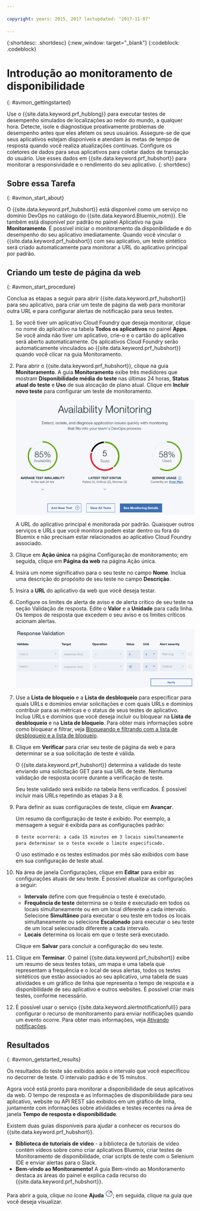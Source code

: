 ```yaml
---

copyright: years: 2015, 2017 lastupdated: "2017-11-07"

---
```


{:shortdesc: .shortdesc}
{:new_window: target="_blank"}
{:codeblock: .codeblock}

# Introdução ao monitoramento de disponibilidade
{: #avmon_gettingstarted}

Use o {{site.data.keyword.prf_hublong}} para
executar testes de desempenho simulados de localizações ao redor do mundo, a qualquer hora. Detecte, isole e diagnostique proativamente problemas de desempenho antes que eles afetem os seus usuários. Assegure-se de que seus aplicativos estejam disponíveis e atendam às metas de tempo de resposta
quando você realiza atualizações contínuas. Configure os coletores de dados para seus aplicativos para coletar dados de transação do usuário. Use esses dados em {{site.data.keyword.prf_hubshort}} para monitorar a responsividade e o rendimento do seu aplicativo.
{: shortdesc}

## Sobre essa Tarefa
{: #avmon_start_about}

O {{site.data.keyword.prf_hubshort}} está
disponível como um serviço no domínio DevOps no catálogo do {{site.data.keyword.Bluemix_notm}}. Ele também está
disponível por padrão no painel Aplicativo na guia **Monitoramento**. É possível iniciar o monitoramento da disponibilidade e do desempenho do seu aplicativo imediatamente. Quando
você vincular o {{site.data.keyword.prf_hubshort}} com seu aplicativo, um teste sintético
será criado automaticamente para monitorar a URL do aplicativo principal por padrão.

## Criando um teste de página da web
{: #avmon_start_procedure}

Conclua as etapas a seguir para abrir {{site.data.keyword.prf_hubshort}} para seu
aplicativo, para criar um teste de página da web para monitorar outra URL e para configurar alertas
de notificação para seus testes.

1.  Se você tiver um aplicativo Cloud Foundry que deseja monitorar, clique no nome do
aplicativo na tabela **Todos os aplicativos** no painel **Apps**. 
Se você ainda não tiver um aplicativo, crie-o e o cartão do aplicativo será aberto automaticamente. Os aplicativos Cloud Foundry serão automaticamente vinculados ao {{site.data.keyword.prf_hubshort}} quando você clicar na guia Monitoramento.
2.  Para abrir o {{site.data.keyword.prf_hubshort}}, clique na
guia **Monitoramento**. A guia **Monitoramento** exibe
três medidores que mostram **Disponibilidade média do teste** nas últimas
24 horas, **Status atual do teste** e **Uso** de sua
alocação de plano atual. Clique em **Incluir novo teste** para configurar um teste de monitoramento.

    ![Guia Monitoramento de disponibilidade](images/avmon_tab.png)

    A URL do aplicativo principal é monitorada por padrão. Quaisquer outros serviços e URLs que você
monitora podem estar dentro ou fora do Bluemix e não precisam estar relacionados ao aplicativo Cloud
Foundry associado.

3.  Clique em **Ação única** na página Configuração de monitoramento; em seguida, clique em **Página da web** na página Ação única.
4.  Insira um nome significativo para o seu teste no campo **Nome**. Inclua uma descrição do propósito de seu teste no campo
**Descrição**.
5.  Insira a **URL** do aplicativo da web que você deseja testar.
6.  Configure os limites de alerta de aviso e de alerta crítico de seu teste na seção Validação de resposta. Edite o **Valor** e a
**Unidade** para cada linha. Os tempos de resposta que excedem o seu aviso e os limites críticos acionam alertas.

    ![Seção Validação de resposta com limite de aviso padrão e limite crítico padrão.](images/avmon_webpage_resp_val.png)

7.  Use a **Lista de bloqueio** e a **Lista de desbloqueio** para especificar para quais URLs e domínios enviar solicitações e com quais URLs e domínios contribuir para as métricas e o status de seus testes de aplicativo. Inclua URLs e domínios que você deseja incluir ou bloquear na **Lista de desbloqueio** e na **Lista de bloqueio**. Para obter mais informações sobre como bloquear e filtrar, veja [Bloqueando e filtrando com a lista de desbloqueio e a lista de bloqueio](avmon_whitelist_blacklist.html "Usar a lista de desbloqueio e a lista de bloqueio para determinar para quais recursos enviar solicitações e com quais recursos contribuir para as métricas e status de seus testes de aplicativo. As listas de desbloqueio e as listas de bloqueio só ficam disponíveis para testes da página da web e de comportamento com script.").
8.  Clique em **Verificar** para criar seu teste de página da web e para determinar se a sua solicitação de teste é
válida.

    O {{site.data.keyword.prf_hubshort}} determina a validade do teste enviando uma solicitação GET para sua
URL de teste. Nenhuma validação de resposta ocorre durante a verificação de teste.

    Seu teste validado será exibido na tabela Itens verificados. É possível incluir mais URLs repetindo as etapas 3 a 8.

9.  Para definir as suas configurações de teste, clique em **Avançar**.

    Um resumo da configuração de teste é exibido. Por exemplo, a mensagem a seguir é exibida
para as configurações padrão:

    `O teste ocorrerá: a cada 15 minutos em 3 locais simultaneamente para determinar se o teste excede o limite especificado.`

    O uso estimado e os testes estimados por mês são exibidos com base em sua
configuração de teste atual.

10. Na área de janela Configurações, clique em **Editar** para exibir as configurações atuais de seu teste. É possível atualizar as configurações a seguir:
    - **Intervalo** define com que frequência o teste é executado.
    - **Frequência de teste** determina se o teste é executado em todos os locais simultaneamente ou em um local diferente a cada intervalo. Selecione **Simultâneo** para executar o seu teste em todos os locais simultaneamente ou selecione **Escalonado** para
executar o seu teste de um local selecionado diferente a cada intervalo.
    - **Locais** determina os locais em que o teste será executado.

    Clique em **Salvar** para
concluir a configuração do seu teste.

11. Clique em **Terminar**. O painel {{site.data.keyword.prf_hubshort}}
exibe um resumo de seus testes totais, um mapa e uma tabela que representam a frequência e o local
de seus alertas, todos os testes sintéticos que estão associados ao seu aplicativo, uma tabela de suas atividades e um gráfico de linha que representa o tempo de resposta e a disponibilidade de seu aplicativo e outros websites. É possível criar mais
testes, conforme necessário.
12. É possível usar o serviço {{site.data.keyword.alertnotificationfull}} para configurar o recurso de monitoramento para enviar notificações quando um evento ocorre. Para
obter mais informações, veja [Ativando notificações](avmon_notifications.html "Configurar o recursode monitoramento para enviar notificações quando um evento ocorre.").


## Resultados
{: #avmon_getstarted_results}

Os resultados do teste são exibidos após o intervalo que você especificou no decorrer
de teste. O intervalo padrão é de 15 minutos.

Agora você está pronto para monitorar a disponibilidade de seus aplicativos da web. O
tempo de resposta e as informações de disponibilidade para seu aplicativo, website ou API REST
são exibidos em um gráfico de linha, juntamente com informações sobre atividades e testes recentes
na área de janela **Tempo de resposta e disponibilidade**.

Existem duas guias disponíveis para ajudar a conhecer os recursos do
{{site.data.keyword.prf_hubshort}}.

 - **Biblioteca de tutoriais de vídeo** - a biblioteca de tutoriais de
vídeo contém vídeos sobre como criar aplicativos Bluemix, criar testes de Monitoramento de
disponibilidade, criar scripts de teste com o Selenium IDE e enviar alertas para o Slack.
 - **Bem-vindo ao Monitoramento!** A guia Bem-vindo ao Monitoramento
destaca as áreas do painel e explica cada recurso do {{site.data.keyword.prf_hubshort}}.

Para abrir a guia, clique no ícone **Ajuda** ![Ícone Ajuda](images/help_icn_white_sml.jpg); em seguida, clique
na guia que você deseja visualizar.
